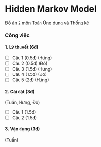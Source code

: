 # Hidden Markov Model
Đồ án 2 môn Toán Ứng dụng và Thống kê

### Công việc
#### 1. Lý thuyết (6đ)
- [ ] Câu 1 (0.5đ) (Hưng)
- [ ] Câu 2 (0.5đ) (Đô)
- [ ] Câu 3 (1.5đ) (Hưng)
- [ ] Câu 4 (1.5đ) (Đô)
- [ ] Câu 5 (2đ) (Hưng)
#### 2. Cài đặt (3đ)
(Tuấn, Hưng, Đô)
- [ ] Câu 1 (1.5đ)
- [ ] Câu 2 (1.5đ)
#### 3. Vận dụng (3đ)
(Tuấn)